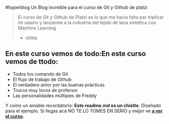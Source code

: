 #hyperblog
Un Blog increíble para el curso de Git y Github de platzi
> El curso de Git y Github de Platzi es lo que me hacia falta par triplicar mi salario y lanzarme a la industria  del tejido de lana sintética con Machine Learning

> - niñita

## En este curso vemos de todo:En este curso vemos de ttodo:
* Todos los comando de Git
* El flujo de trabajo de Github
* El verdadero amor por las buenas prácticas
* Trucos muy locos de profersor
* Las personalidades múltiples de Freddy

Y como un amable recordatorio: **Este readme.md es un chistte**. Diseñado para el ejemplo. Si llegas acá NO TE LO TOMES EN SERIO y mejor ve [**a ver el curso**](httttps://plaattzi.com/cursos/git-gitthub/ "a ver el curso").